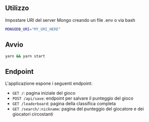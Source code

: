 ## Utilizzo

Impostare URI del server Mongo creando un file .env o via bash

```bash
MONGODB_URI="MY_URI_HERE"
```

## Avvio

```bash
yarn && yarn start
```

## Endpoint

L'applicazione espone i seguenti endpoint:

- `GET /`: pagina iniziale del gioco
- `POST /api/save`: endpoint per salvare il punteggio del gioco
- `GET /leaderboard`: pagina della classifica completa
- `GET /search/:nickname`: pagina del punteggio del giocatore e dei giocatori circostanti
